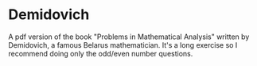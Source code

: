 # Demidovich
A pdf version of the book "Problems in Mathematical Analysis" written by Demidovich, a famous Belarus mathematician. It's a long exercise so I recommend doing only the odd/even number questions.
